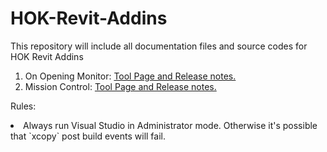 HOK-Revit-Addins
================

This repository will include all documentation files and source codes for HOK Revit Addins

1. On Opening Monitor: [Tool Page and Release notes.](https://github.com/HOKGroup/HOK-Revit-Addins/tree/master/Utility%20Tools/src/HOK.FileOnpeningMonitor)
2. Mission Control: [Tool Page and Release notes.](https://github.com/HOKGroup/HOK-Revit-Addins/blob/master/Project%20Monitor/src/HOK.MissionControl)

Rules: 
<li> Always run Visual Studio in Administrator mode. Otherwise it's possible that `xcopy` post build events will fail.
